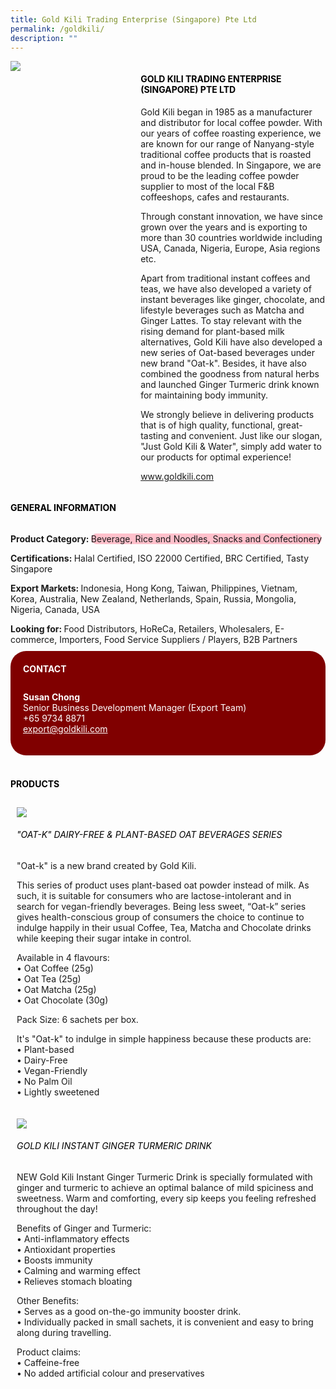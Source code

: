 ```yaml
---
title: Gold Kili Trading Enterprise (Singapore) Pte Ltd
permalink: /goldkili/
description: ""
---
```

<div class="flex-paragraph">
			<div style="display: flex; flex-wrap: wrap;" class="flex-container">
				<div style="flex: 1 1 40%; display: block;" class="card sgds">
					<img src="https://drive.google.com/u/0/uc?id=17NFANBacocUdUievXOyRhgPwXnPQeTmp&amp;export=download">
				</div>
				<div style="flex: 1 1 58%; display: block; margin-left: 3px" class="card-sgds">
					<h4 style="text-transform: uppercase; color: black;"><b>Gold Kili Trading Enterprise (Singapore) Pte Ltd</b></h4>
					<p>Gold Kili began in 1985 as a manufacturer and distributor for local coffee powder. With our years of coffee roasting experience, we are known for our range of Nanyang-style traditional coffee products that is roasted and in-house blended. In Singapore, we are proud to be the leading coffee powder supplier to most of the local F&amp;B coffeeshops, cafes and restaurants.</p>
					<p>Through constant innovation, we have since grown over the years and is exporting to more than 30 countries worldwide including USA, Canada, Nigeria, Europe, Asia regions etc.</p>
					<p>Apart from traditional instant coffees and teas, we have also developed a variety of instant beverages like ginger, chocolate, and lifestyle beverages such as Matcha and Ginger Lattes. To stay relevant with the rising demand for plant-based milk alternatives, Gold Kili have also developed a new series of Oat-based beverages under new brand "Oat-k". Besides, it have also combined the goodness from natural herbs and launched Ginger Turmeric drink known for maintaining body immunity.</p>
					<p>We strongly believe in delivering products that is of high quality, functional, great-tasting and convenient. Just like our slogan, "Just Gold Kili &amp; Water", simply add water to our products for optimal experience!</p>
					<p><a target="_blank" href="https://www.goldkili.com">www.goldkili.com</a></p>
				</div>
			</div>
		</div>
	
	
<h4 style="text-transform: uppercase; color: black;">
			<b>General Information</b>
		</h4>
		<div style="display: flex; flex-wrap: wrap;" class="flex-container">
			<div style="flex: 1 1 65%; display: block; align-self: stretch" class="card sgds">
				<div class="flex-paragraph">
					<p>
						<b>Product Category: </b>
						<span style="background-color: pink; border-radius: 10px;">Beverage, Rice and Noodles, Snacks and Confectionery	</span>
					</p>
					<p>
						<b>Certifications: </b>Halal Certified, ISO 22000 Certified, BRC Certified, Tasty Singapore
					</p>
					<p>
						<b>Export Markets: </b>Indonesia, Hong Kong, Taiwan, Philippines, Vietnam, Korea, Australia, New Zealand, Netherlands, Spain, Russia, Mongolia, Nigeria, Canada, USA
					</p>
					<p style="margin-bottom: 10px;">
						<b>Looking for: </b>Food Distributors, HoReCa, Retailers, Wholesalers, E-commerce, Importers, Food Service Suppliers / Players, B2B Partners
					</p>
				</div>
			</div>
			<div style="flex: 1 1 35%; padding: 10px; display: block; background-color: maroon; border-radius: 25px; align-self: center;" class="card sgds">
				<h4 style="color: white; margin-top: 10px; margin-left: 10px;">CONTACT</h4>
				<div class="flex-paragraph">
					<p style="padding: 10px; color: white;">
						<b>Susan Chong</b>
						<br>Senior Business Development Manager (Export Team)<br>+65 9734 8871<br>
						<a style="color: white;" href="mailto:export@goldkili.com">export@goldkili.com</a>
					</p>
				</div>
			</div>
		</div>
		<br>
		<h4 style="text-transform: uppercase; color: black;">
			<b>Products</b>
		</h4>
		<div style="display: flex; flex-wrap: wrap;">
			<div style="flex: 1 1 47%; margin: 10px; display: block;" class="card sgds">
				<div style="display: block;" class="flex-image">
					<img src="https://drive.google.com/u/0/uc?id=1Qu6UPCs2Hql-cDyz1bZHUVuzaUpiEKhF&amp;export=download">
				</div>
				<div class="flex-paragraph">
					<h6 style="text-transform: uppercase; color: black;">"Oat-k" Dairy-free &amp; Plant-based Oat Beverages Series</h6>
					<p>"Oat-k" is a new brand created by Gold Kili.</p>
					<p>This series of product uses plant-based oat powder instead of milk. As such, it is suitable for consumers who are lactose-intolerant and in search for vegan-friendly beverages. Being less sweet, “Oat-k” series gives health-conscious group of consumers the choice to continue to indulge happily in their usual Coffee, Tea, Matcha and Chocolate drinks while keeping their sugar intake in control.</p>
					<p>Available in 4 flavours:<br>• Oat Coffee (25g)<br>• Oat Tea (25g)<br>• Oat Matcha (25g)<br>• Oat Chocolate (30g)</p>
					<p>Pack Size: 6 sachets per box.</p>
					<p>It's "Oat-k" to indulge in simple happiness because these products are:<br>• Plant-based<br>• Dairy-Free<br>• Vegan-Friendly<br>• No Palm Oil<br>• Lightly sweetened</p>
				</div>
			</div>
			<div style="flex: 1 1 47%; margin: 10px; display: block;" class="card sgds">
				<div style="display: block;" class="flex-image">
					<img src="https://drive.google.com/u/0/uc?id=12KvfXX4ux1sQQqAsFKowkjplDM_477SG&amp;export=download">
				</div>
				<div class="flex-paragraph">
					<h6 style="text-transform: uppercase; color: black;">Gold Kili Instant Ginger Turmeric Drink</h6>
					<p>NEW Gold Kili Instant Ginger Turmeric Drink is specially formulated with ginger and turmeric to achieve an optimal balance of mild spiciness and sweetness. Warm and comforting, every sip keeps you feeling refreshed throughout the day!</p>
					<p>Benefits of Ginger and Turmeric:<br>• Anti-inflammatory effects<br>• Antioxidant properties<br>• Boosts immunity<br>• Calming and warming effect<br>• Relieves stomach bloating</p>
					<p>Other Benefits:<br>• Serves as a good on-the-go immunity booster drink.<br>• Individually packed in small sachets, it is convenient and easy to bring along during travelling.</p>
					<p>Product claims:<br>• Caffeine-free<br>• No added artificial colour and preservatives</p>
				</div>
			</div>
		</div>